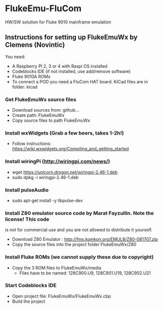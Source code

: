 # FlukeEmu-FluCom
HW/SW solution for Fluke 9010 mainframe emulation

## Instructions for setting up FlukeEmuWx by Clemens (Novintic)
You need:
* A Raspberry PI 2, 3 or 4 with Raspi OS installed
* Codeblocks IDE (if not installed, use add/remove software)
* Fluke 9010A ROMs 
* To connect a POD you need a FluCom HAT board. KiCad files are in folder: kicad

### Get FlukeEmuWx source files
* Download sources from: github...
* Create path: FlukeEmuWx
* Copy source files to path FlukeEmuWx

### Install wxWidgets (Grab a few beers, takes 1-2h!)
* Follow instructions: https://wiki.wxwidgets.org/Compiling_and_getting_started

### Install wiringPi (http://wiringpi.com/news/)
* wget https://unicorn.drogon.net/wiringpi-2.46-1.deb
* sudo dpkg -i wiringpi-2.46-1.deb

### Install pulseAudio
* sudo apt-get install -y libpulse-dev

### Install Z80 emulator source code by Marat Fayzullin. Note the license! This code
is not for commercial use and you are not allowed to distribute it yourself.
* Download Z80 Emulator : http://fms.komkon.org/EMUL8/Z80-081707.zip
* Copy the source files into the project folder FlukeEmuWx/Z80

### Install Fluke ROMs (we cannot supply these due to copyright)
* Copy the 3 ROM files to FlukeEmuWx/media
   * Files have to be named: 128C900.U9, 128C901.U19, 128C902.U21

### Start Codeblocks IDE
* Open project file: FlukeEmuWx/FlukeEmuWx.cbp
* Build the project
